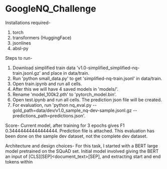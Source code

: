 # GoogleNQ_Challenge

Installations required-
1. torch
2. transformers (HuggingFace)
3. jsonlines
4. absl-py

Steps to run-
1. Download simplified train data 'v1.0-simplified_simplified-nq-train.jsonl.gz' and place in data/train.
2. Run 'python small_data.py' to get 'simplified-nq-train.jsonl' in data/train.
3. Open train.ipynb and run all cells.
4. After this we will have 4 saved models in 'models/'.
5. Rename 'model_100k2.pth' to 'pytorch_model.bin'.
6. Open test.ipynb and run all cells. The prediction json file will be created.
7. For evaluation, run 'python nq_eval.py --gold_path=data/dev/v1.0_sample_nq-dev-sample.jsonl.gz --predictions_path=predictions.json'.

Score-
Current model, after training for 3 epochs gives F1 0.34444444444444444. Prediction file is attached. This evaluation has been done on the sample dev dataset, not the complete dev dataset.
 
Architecture and design choices-
For this task, I started with a BERT large model pretrained on the SQuAD set. 
Initial model involved giving the BERT an input of [CLS]<question>[SEP]<document_text>[SEP],
and extracting start and end tokens within 
